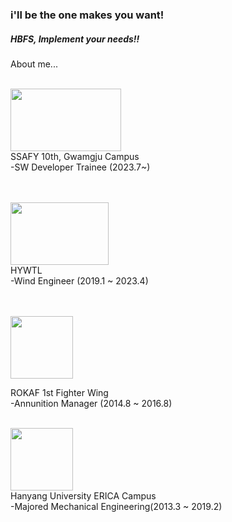 ### i'll be the one makes you want!  
##### HBFS, Implement your needs!!  
  
About me...  


</br><img src="https://img.kr.news.samsung.com/kr/wp-content/uploads/2021/01/%E2%98%85ssafy_logo.jpg" height="100px" width="177px">  
SSAFY 10th, Gwamgju Campus  
-SW Developer Trainee (2023.7~)  
</br>  

</br><img src="https://res.cloudinary.com/linkareer/image/fetch/f_auto,q_50/https://api.linkareer.com/attachments/233699" height="100px" width="157px">  
HYWTL  
-Wind Engineer (2019.1 ~ 2023.4)  
</br>  

</br><img src="https://i.namu.wiki/i/QykmyoI2XB_INuTwGiGuG2UHymxMalcZUiUenrHGXLqL1HbB0D6hRDTWCAYlGKkcJrzklUIXO2t-B5nCd0-5-EorPaDTThMuo7zaiczLcFjNdtngN-c0eqaWjpz5IEFKZgXqvjJEclkShyJfwMj1YA.webp" height="100px" width="100px"> 
 
ROKAF 1st Fighter Wing  
-Annunition Manager (2014.8 ~ 2016.8)
</br>  

</br><img src="https://www.hanyang.ac.kr/html-repositories/images/custom/introduction/img_hy0104_02_0102.png" height="100px" width="100px">  
Hanyang University ERICA Campus  
-Majored Mechanical Engineering(2013.3 ~ 2019.2)
</br>  

